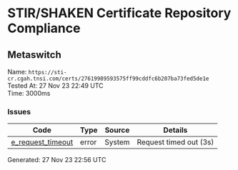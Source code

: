 # STIR/SHAKEN Certificate Repository Compliance

## Metaswitch

Name: `https://sti-cr.cgah.tnsi.com/certs/27619989593575ff99cddfc6b207ba73fed5de1e`\
Tested At: 27 Nov 23 22:49 UTC\
Time: 3000ms

### Issues

| Code | Type | Source | Details |
|------|------|--------|---------|
| [e_request_timeout](../../ISSUES/e_request_timeout/README.md) | error | System | Request timed out (3s) |

Generated: 27 Nov 23 22:56 UTC